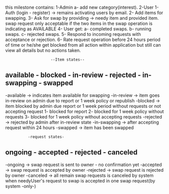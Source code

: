 this milestone contains:
1-Admin
    a- add new category(interest).
2-User
    1- Auth (login - register) -> remains activating users by email.
    2- Add items for swapping.
    3- Ask for swap by providing -> needy item and provided item.
          swap request only acceptable if the two items in the swap operation is indicating as AVAILABLE 
    4- User get:
        a- completed swaps.
        b- running swaps.
        c- rejected swaps.
    5- Respond to incoming requests with acceptance or rejection.
    6- Rate request operation before 24 hours period of time or he/she get blocked from all action within application
       but still can view all details but no actions taken.
       
       
       
                        --Item states--
available - blocked - in-review - rejected - in-swapping - swapped
----------------------------------------------------------------------
 -available -> indicates item available for swapping
 -in-review -> item goes in-review on   admin due to report or 1 week policy or
      republish
 -blocked -> item blocked by admin due report or 1 week period
      without requests or not accepting request
            1- blocked for report
            2- blocked for 1 week policy without requests
            3- blocked for 1 week policy without accepting requests
 -rejected -> rejected by admin after in-review state
 -in-swapping -> after accepting request within 24 hours
 -swapped -> item has been swapped


              -request states-
 ongoing - accepted - rejected - canceled
 -----------------------------------------
 -ongoing -> swap request is sent to owner - no confirmation yet
 -accepted -> swap request is accepted by owner
 -rejected -> swap request is rejected by owner
 -canceled -> all remain swap requests is canceled by system when needyUser's request to swap is accepted
        in one swap request(by system -only-)

